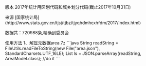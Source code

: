   <p>
  版本
  2017年统计用区划代码和城乡划分代码(截止2017年10月31日)
  </p>
  <p>来源
  [国家统计局](http://www.stats.gov.cn/tjsj/tjbz/tjyqhdmhcxhfdm/2017/index.html)
  </p>
  <p>
  数据共：720988条,精确到委员会
  </p>
  <p>
  使用方法
  1、解压元数据area.7z
  ```java
    String readString  = FileUtils.readFileToString(new File("area.json"), StandardCharsets.UTF_16LE);
	List<AreaModel> ls = JSON.parseArray(readString, AreaModel.class);
	//do it 
  ```
  </p>